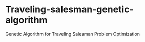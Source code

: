 # Traveling-salesman-genetic-algorithm
Genetic Algorithm for Traveling Salesman Problem Optimization
